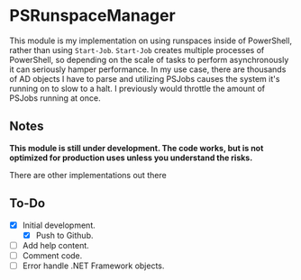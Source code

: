 # PSRunspaceManager

This module is my implementation on using runspaces inside of PowerShell, rather than using `Start-Job`. `Start-Job` creates multiple processes of PowerShell, so depending on the scale of tasks to perform asynchronously it can seriously hamper performance. In my use case, there are thousands of AD objects I have to parse and utilizing PSJobs causes the system it's running on to slow to a halt. I previously would throttle the amount of PSJobs running at once.

## Notes

**This module is still under development. The code works, but is not optimized for production uses unless you understand the risks.**

There are other implementations out there

## To-Do

- [x] Initial development.
    - [x] Push to Github.
- [ ] Add help content.
- [ ] Comment code.
- [ ] Error handle .NET Framework objects.